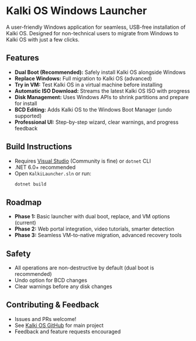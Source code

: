 # Kalki OS Windows Launcher

A user-friendly Windows application for seamless, USB-free installation of Kalki OS. Designed for non-technical users to migrate from Windows to Kalki OS with just a few clicks.

## Features
- **Dual Boot (Recommended):** Safely install Kalki OS alongside Windows
- **Replace Windows:** Full migration to Kalki OS (advanced)
- **Try in VM:** Test Kalki OS in a virtual machine before installing
- **Automatic ISO Download:** Streams the latest Kalki OS ISO with progress
- **Disk Management:** Uses Windows APIs to shrink partitions and prepare for install
- **BCD Editing:** Adds Kalki OS to the Windows Boot Manager (undo supported)
- **Professional UI:** Step-by-step wizard, clear warnings, and progress feedback

## Build Instructions
- Requires [Visual Studio](https://visualstudio.microsoft.com/) (Community is fine) or `dotnet` CLI
- .NET 6.0+ recommended
- Open `KalkiLauncher.sln` or run:
  ```bash
  dotnet build
  ```

## Roadmap
- **Phase 1:** Basic launcher with dual boot, replace, and VM options (current)
- **Phase 2:** Web portal integration, video tutorials, smarter detection
- **Phase 3:** Seamless VM-to-native migration, advanced recovery tools

## Safety
- All operations are non-destructive by default (dual boot is recommended)
- Undo option for BCD changes
- Clear warnings before any disk changes

## Contributing & Feedback
- Issues and PRs welcome!
- See [Kalki OS GitHub](https://github.com/0x-Parzival/kalki) for main project
- Feedback and feature requests encouraged 